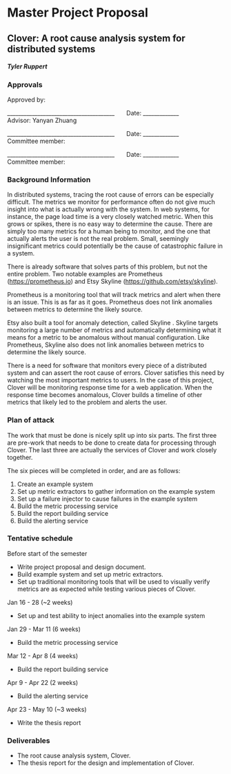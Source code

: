 Master Project Proposal
==========

Clover: A root cause analysis system for distributed systems
----------

##### Tyler Ruppert

### Approvals
Approved by:

\_______________________________________ &nbsp;&nbsp;&nbsp;&nbsp;&nbsp; Date: \_____________  
Advisor: Yanyan Zhuang

\_______________________________________ &nbsp;&nbsp;&nbsp;&nbsp;&nbsp; Date: \_____________  
Committee member: 

\_______________________________________ &nbsp;&nbsp;&nbsp;&nbsp;&nbsp; Date: \_____________  
Committee member: 


### Background Information
In distributed systems, tracing the root cause of errors can be especially difficult.  The metrics we monitor for performance often do not give much insight into what is actually wrong with the system.  In web systems, for instance, the page load time is a very closely watched metric.  When this grows or spikes, there is no easy way to determine the cause.  There are simply too many metrics for a human being to monitor, and the one that actually alerts the user is not the real problem.  Small, seemingly insignificant metrics could potentially be the cause of catastrophic failure in a system.

There is already software that solves parts of this problem, but not the entire problem. Two notable examples are Prometheus (https://prometheus.io) and Etsy Skyline (https://github.com/etsy/skyline).

Prometheus is a monitoring tool that will track metrics and alert when there is an issue.  This is as far as it goes.  Prometheus does not link anomalies between metrics to determine the likely source.

Etsy also built a tool for anomaly detection, called Skyline .  Skyline targets monitoring a large number of metrics and automatically determining what it means for a metric to be anomalous without manual configuration.  Like Prometheus, Skyline also does not link anomalies between metrics to determine the likely source.

There is a need for software that monitors every piece of a distributed system and can assert the root cause of errors.  Clover satisfies this need by watching the most important metrics to users.  In the case of this project, Clover will be monitoring response time for a web application.  When the response time becomes anomalous, Clover builds a timeline of other metrics that likely led to the problem and alerts the user.

### Plan of attack
The work that must be done is nicely split up into six parts.  The first three are pre-work that needs to be done to create data for processing through Clover.  The last three are actually the services of Clover and work closely together.

The six pieces will be completed in order, and are as follows:
1. Create an example system
2. Set up metric extractors to gather information on the example system
3. Set up a failure injector to cause failures in the example system
4. Build the metric processing service
5. Build the report building service
6. Build the alerting service

### Tentative schedule
Before start of the semester
  * Write project proposal and design document.
  * Build example system and set up metric extractors.
  * Set up traditional monitoring tools that will be used to visually verify metrics are as expected while testing various pieces of Clover.

Jan 16 - 28 (~2 weeks)
  * Set up and test ability to inject anomalies into the example system

Jan 29 - Mar 11 (6 weeks)
  * Build the metric processing service

Mar 12 - Apr 8 (4 weeks)
  * Build the report building service

Apr 9 - Apr 22 (2 weeks)
  * Build the alerting service

Apr 23 - May 10 (~3 weeks)
  * Write the thesis report

### Deliverables
* The root cause analysis system, Clover.
* The thesis report for the design and implementation of Clover.
